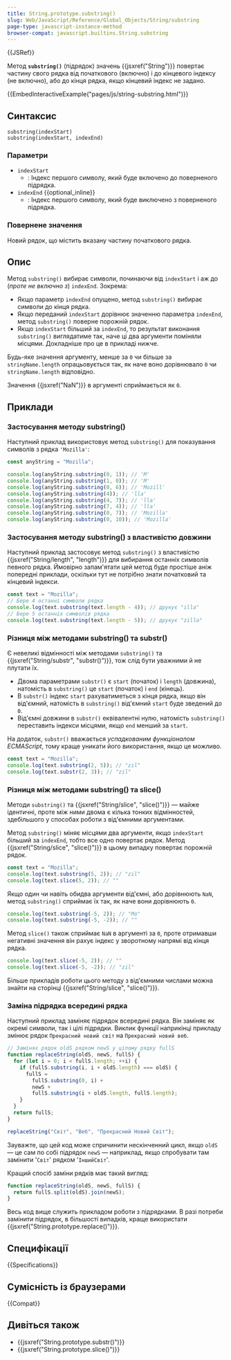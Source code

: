 ```yaml
---
title: String.prototype.substring()
slug: Web/JavaScript/Reference/Global_Objects/String/substring
page-type: javascript-instance-method
browser-compat: javascript.builtins.String.substring
---
```


{{JSRef}}

Метод **`substring()`** (підрядок) значень {{jsxref("String")}} повертає частину свого рядка від початкового (включно) і до кінцевого індексу (не включно), або до кінця рядка, якщо кінцевий індекс не задано.

{{EmbedInteractiveExample("pages/js/string-substring.html")}}

## Синтаксис

```js-nolint
substring(indexStart)
substring(indexStart, indexEnd)
```

### Параметри

- `indexStart`
  - : Індекс першого символу, який буде включено до поверненого підрядка.
- `indexEnd` {{optional_inline}}
  - : Індекс першого символу, який буде виключено з поверненого підрядка.

### Повернене значення

Новий рядок, що містить вказану частину початкового рядка.

## Опис

Метод `substring()` вибирає символи, починаючи від `indexStart` і аж до (_проте не включно з_) `indexEnd`. Зокрема:

- Якщо параметр `indexEnd` опущено, метод `substring()` вибирає символи до кінця рядка.
- Якщо переданий `indexStart` дорівнює значенню параметра `indexEnd`, метод `substring()` поверне порожній рядок.
- Якщо `indexStart` більший за `indexEnd`, то результат виконання `substring()` виглядатиме так, наче ці два аргументи поміняли місцями. Докладніше про це в прикладі нижче.

Будь-яке значення аргументу, менше за `0` чи більше за `stringName.length` опрацьовується так, як наче воно дорівнювало `0` чи `stringName.length` відповідно.

Значення {{jsxref("NaN")}} в аргументі сприймається як `0`.

## Приклади

### Застосування методу substring()

Наступний приклад використовує метод `substring()` для показування символів з рядка `'Mozilla'`:

```js
const anyString = "Mozilla";

console.log(anyString.substring(0, 1)); // 'M'
console.log(anyString.substring(1, 0)); // 'M'
console.log(anyString.substring(0, 6)); // 'Mozill'
console.log(anyString.substring(4)); // 'lla'
console.log(anyString.substring(4, 7)); // 'lla'
console.log(anyString.substring(7, 4)); // 'lla'
console.log(anyString.substring(0, 7)); // 'Mozilla'
console.log(anyString.substring(0, 10)); // 'Mozilla'
```

### Застосування методу substring() з властивістю довжини

Наступний приклад застосовує метод `substring()` з властивістю {{jsxref("String/length", "length")}} для вибирання останніх символів певного рядка. Ймовірно запам'ятати цей метод буде простіше аніж попередні приклади, оскільки тут не потрібно знати початковий та кінцевий індекси.

```js
const text = "Mozilla";
// Бере 4 останні символи рядка
console.log(text.substring(text.length - 4)); // друкує "illa"
// Бере 5 останніх символів рядка
console.log(text.substring(text.length - 5)); // друкує "zilla"
```

### Різниця між методами substring() та substr()

Є невеликі відмінності між методами `substring()` та {{jsxref("String/substr", "substr()")}}, тож слід бути уважними й не плутати їх.

- Двома параметрами `substr()` є `start` (початок) і `length` (довжина), натомість в `substring()` це `start` (початок) і `end` (кінець).
- В `substr()` індекс `start` рахуватиметься з кінця рядка, якщо він від'ємний, натомість в `substring()` від'ємний `start` буде зведений до `0`.
- Від'ємні довжини в `substr()` еквівалентні нулю, натомість `substring()` переставить індекси місцями, якщо `end` менший за `start`.

На додаток, `substr()` вважається _успадкованим функціоналом ECMAScript_, тому краще уникати його використання, якщо це можливо.

```js
const text = "Mozilla";
console.log(text.substring(2, 5)); // "zil"
console.log(text.substr(2, 3)); // "zil"
```

### Різниця між методами substring() та slice()

Методи `substring()` та {{jsxref("String/slice", "slice()")}} — майже ідентичні, проте між ними двома є кілька тонких відмінностей, здебільшого у способах роботи з від'ємними аргументами.

Метод `substring()` міняє місцями два аргументи, якщо `indexStart` більший за `indexEnd`, тобто все одно повертає рядок. Метод {{jsxref("String/slice", "slice()")}} в цьому випадку повертає порожній рядок.

```js
const text = "Mozilla";
console.log(text.substring(5, 2)); // "zil"
console.log(text.slice(5, 2)); // ""
```

Якщо один чи навіть обидва аргументи від'ємні, або дорівнюють `NaN`, метод `substring()` сприймає їх так, як наче вони дорівнюють `0`.

```js
console.log(text.substring(-5, 2)); // "Mo"
console.log(text.substring(-5, -2)); // ""
```

Метод `slice()` також сприймає `NaN` в аргументі за `0`, проте отримавши негативні значення він рахує індекс у зворотному напрямі від кінця рядка.

```js
console.log(text.slice(-5, 2)); // ""
console.log(text.slice(-5, -2)); // "zil"
```

Більше прикладів роботи цього методу з від'ємними числами можна знайти на сторінці {{jsxref("String/slice", "slice()")}}.

### Заміна підрядка всередині рядка

Наступний приклад заміняє підрядок всередині рядка. Він заміняє як окремі символи, так і цілі підрядки. Виклик функції наприкінці прикладу змінює рядок `Прекрасний новий світ` на `Прекрасний новий веб`.

```js
// Заміняє рядок oldS рядком newS у цілому рядку fullS
function replaceString(oldS, newS, fullS) {
  for (let i = 0; i < fullS.length; ++i) {
    if (fullS.substring(i, i + oldS.length) === oldS) {
      fullS =
        fullS.substring(0, i) +
        newS +
        fullS.substring(i + oldS.length, fullS.length);
    }
  }
  return fullS;
}

replaceString("Світ", "Веб", "Прекрасний Новий Світ");
```

Зауважте, що цей код може спричинити нескінченний цикл, якщо `oldS` — це сам по собі підрядок `newS` — наприклад, якщо спробувати там замінити '`Світ`' рядком '`ІншийСвіт`'.

Кращий спосіб заміни рядків має такий вигляд:

```js
function replaceString(oldS, newS, fullS) {
  return fullS.split(oldS).join(newS);
}
```

Весь код вище служить прикладом роботи з підрядками. В разі потреби замінити підрядок, в більшості випадків, краще використати {{jsxref("String.prototype.replace()")}}.

## Специфікації

{{Specifications}}

## Сумісність із браузерами

{{Compat}}

## Дивіться також

- {{jsxref("String.prototype.substr()")}}
- {{jsxref("String.prototype.slice()")}}
